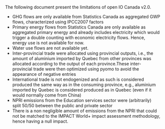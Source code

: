The following document present the limitations of open IO Canada v2.0.

- GHG flows are only available from Statistics Canada as aggregated GWP flows, characterized using IPCC2007 factors
- Primary energy flows from Statistics Canada are only available as aggregated primary energy and already includes 
electricity which would trigger a double counting with economic electricity flows. Hence, energy use is not available 
for now.
- Water use flows are not available yet.
- Inter-provincial trade were allocated using provincial outputs, i.e., the amount of aluminium imported by Quebec from 
other provinces was allocated according to the output of each province.These inter-provincial trade were then optimized 
using pyomo to avoid the appearance of negative entries
- International trade is not endogenized and as such is considered produced the same way as in the consuming province,
e.g., aluminium imported by Quebec is considered produced as in Quebec (even if it would normally come from China)
- NPRI emissions from the Education services sector were (arbitrarily) split 50/50 between the public and private sector
- There is a non negligible amount of emissions from the NPRI that could not be matched to the IMPACT World+ impact 
assessment methodology, hence having a null impact.